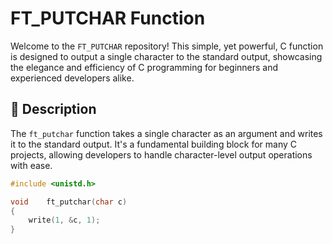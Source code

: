 # FT_PUTCHAR Function

Welcome to the `FT_PUTCHAR` repository! This simple, yet powerful, C function is designed to output a single character to the standard output, showcasing the elegance and efficiency of C programming for beginners and experienced developers alike.

## 🚀 Description

The `ft_putchar` function takes a single character as an argument and writes it to the standard output. It's a fundamental building block for many C projects, allowing developers to handle character-level output operations with ease.

```c
#include <unistd.h>

void    ft_putchar(char c)
{
    write(1, &c, 1);
}
